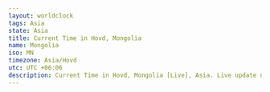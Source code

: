 ```yaml
---
layout: worldclock
tags: Asia
state: Asia
title: Current Time in Hovd, Mongolia
name: Mongolia
iso: MN
timezone: Asia/Hovd
utc: UTC +06:06
description: Current Time in Hovd, Mongolia [Live], Asia. Live update now time in Hovd, timezone Asia/Hovd, UTC +06:06, Country ISO code & Current Local Time.
---
```


